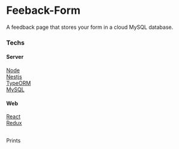 # Feeback-Form
A feedback page that stores your form in a cloud MySQL database.
### Techs
#### Server
<a href="https://nodejs.org/">Node</a><br>
<a href="https://nestjs.com/">Nestjs</a><br>
<a href="https://typeorm.io/">TypeORM</a><br>
<a href="https://www.mysql.com/">MySQL</a>
#### Web
<a href="reactjs.org/">React</a><br>
<a href="https://redux.js.org/">Redux</a>

##

Prints